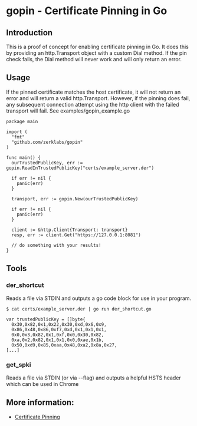 gopin - Certificate Pinning in Go
=================================

## Introduction
This is a proof of concept for enabling certificate pinning in Go. It does this by providing an http.Transport object
with a custom Dial method. If the pin check fails, the Dial method will never work and will only return an error.


## Usage
If the pinned certificate matches the host certificate, it will not return an error and will
return a valid http.Transport. However, if the pinning does fail, any subsequent connection attempt using
the http client with the failed transport will fail. See examples/gopin_example.go


```
package main

import (
  "fmt"
  "github.com/zerklabs/gopin"
)

func main() {
  ourTrustedPublicKey, err := gopin.ReadInTrustedPublicKey("certs/example_server.der")

  if err != nil {
    panic(err)
  }

  transport, err := gopin.New(ourTrustedPublicKey)

  if err != nil {
    panic(err)
  }

  client := &http.Client{Transport: transport}
  resp, err := client.Get("https://127.0.0.1:8081")

  // do something with your results!
}
```

## Tools

### der_shortcut
Reads a file via STDIN and outputs a go code block for use in your program.

```
$ cat certs/example_server.der | go run der_shortcut.go

var trustedPublicKey = []byte{
  0x30,0x82,0x1,0x22,0x30,0xd,0x6,0x9,
  0x86,0x48,0x86,0xf7,0xd,0x1,0x1,0x1,
  0x0,0x3,0x82,0x1,0xf,0x0,0x30,0x82,
  0xa,0x2,0x82,0x1,0x1,0x0,0xae,0x1b,
  0x50,0xd9,0x85,0xaa,0x48,0xa2,0x8a,0x27,
[...]
```

### get_spki
Reads a file via STDIN (or via --flag) and outputs a helpful HSTS header which can be used in Chrome



## More information:
* [Certificate Pinning][owasp]


[owasp]: https://www.owasp.org/index.php/Certificate_and_Public_Key_Pinning
